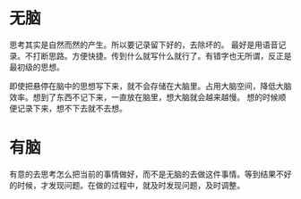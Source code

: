# 无脑
思考其实是自然而然的产生。所以要记录留下好的，去除坏的。
最好是用语音记录。不打断思路。方便快捷。传到什么就写什么就行了。有错字也无所谓，反正是最初级的思想。

即使把悬停在脑中的思想写下来，就不会存储在大脑里。占用大脑空间，降低大脑效率。想到了东西不记下来，一直放在脑里，想大脑就会越来越慢。
想的时候顺便记录下来，想不下去就不去想。

# 有脑
有意的去思考怎么把当前的事情做好，而不是无脑的去做这件事情。等到结果不好的时候，才发现问题。在做的过程中，就及时发现问题，及时调整。

